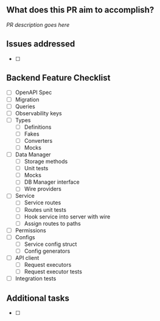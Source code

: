 ## What does this PR aim to accomplish?
_PR description goes here_

<!-- delete this section if there aren't any addressed issues --> 
## Issues addressed
- [ ]

<!-- delete this section if what is being completed is not part of a new feature --> 
## Backend Feature Checklist
  - [ ] OpenAPI Spec
  - [ ] Migration
  - [ ] Queries
  - [ ] Observability keys
  - [ ] Types
      - [ ] Definitions
      - [ ] Fakes
      - [ ] Converters
      - [ ] Mocks
  - [ ] Data Manager
      - [ ] Storage methods
      - [ ] Unit tests
      - [ ] Mocks
      - [ ] DB Manager interface
      - [ ] Wire providers
  - [ ] Service
      - [ ] Service routes
      - [ ] Routes unit tests
      - [ ] Hook service into server with wire
      - [ ] Assign routes to paths
  - [ ] Permissions
  - [ ] Configs
      - [ ] Service config struct
      - [ ] Config generators
  - [ ] API client
      - [ ] Request executors
      - [ ] Request executor tests
  - [ ] Integration tests

<!-- delete this section if there aren't any additional tasks --> 
## Additional tasks
- [ ]
